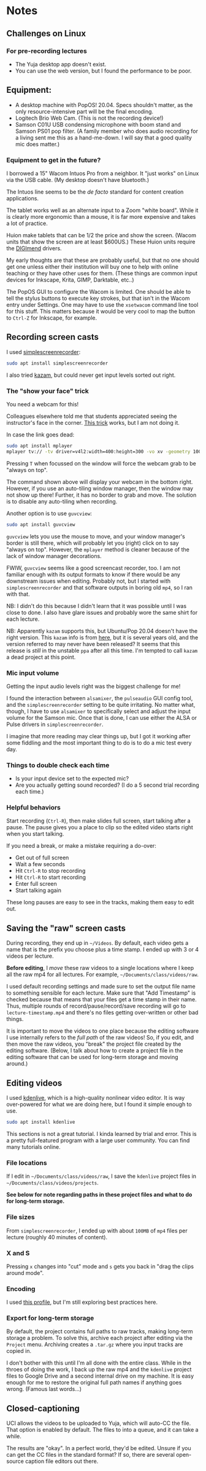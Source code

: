 # Notes

## Challenges on Linux

### For pre-recording lectures

* The Yuja desktop app doesn't exist.
* You can use the web version, but I found the performance to be poor.

## Equipment:

* A desktop machine with PopOS! 20.04. Specs shouldn't matter,
  as the only resource-intensive part will be the final encoding.
* Logitech Brio Web Cam. (This is not the recording device!)
* Samson C01U USB condensing microphone with boom stand and Samson PS01 pop filter.
  (A family member who does audio recording for a living sent me this as a hand-me-down.
   I will say that a good quality mic does matter.)

### Equipment to get in the future?

I borrowed a 15" Wacom Intuos Pro from a neighbor.  It "just works"
on Linux via the USB cable. (My desktop doesn't have bluetooth.)

The Intuos line seems to be the *de facto* standard for content creation
applications.

The tablet works well as an alternate input to a Zoom "white board".
While it is clearly more ergonomic than a mouse, it is far more expensive
and takes a lot of practice.

Huion make tablets that can be 1/2 the price and show the screen. (Wacom
units that show the screen are at least $600US.)  These Huion units
require the [DIGImend](http://digimend.github.io/) drivers.

My early thoughts are that these are probably useful, but that no one
should get one unless either their institution will buy one to help
with online teaching or they have other uses for them. (These things
are common input devices for Inkscape, Krita, GIMP, Darktable, etc..)

The PopOS GUI to configure the Wacom is limited.  One should be able
to tell the stylus buttons to execute key strokes, but that isn't in the
Wacom entry under Settings.  One may have to use the `xsetwacom` command
line tool for this stuff.  This matters because it would be very cool
to map the button to `Ctrl-Z` for Inkscape, for example.

## Recording screen casts

I used [simplescreenrecorder](https://www.maartenbaert.be/simplescreenrecorder/):

```sh
sudo apt install simplescreenrecorder
```

I also tried [kazam](https://github.com/hzbd/kazam), but could never get
input levels sorted out right.

### The "show your face" trick

You need a webcam for this!

Colleagues elsewhere told me that students appreciated seeing the instructor's face 
in the corner. [This trick](https://leehblue.com/record-screen-and-webcam-ubuntu/) works, but I am not doing it.

In case the link goes dead:

```sh
sudo apt install mplayer
mplayer tv:// -tv driver=v4l2:width=400:height=300 -vo xv -geometry 100%:100% -noborder
```

Pressing `T` when focussed on the window will force the webcam grab to be "always on top".

The command shown above will display your webcam in the bottom right.  However,
if you use an auto-tiling window manager, then the window may not show up there!
Further, it has no border to grab and move.  The solution is to disable any
auto-tiling when recording.

Another option is to use `guvcview`:

```sh
sudo apt install guvcview
```

`guvcview` lets you use the mouse to move, and your window manager's border is
still there, which will probably let you (right) click on to say "always on top".
However, the `mplayer` method is cleaner because of the lack of window manager
decorations.

FWIW, `guvcview` seems like a good screencast recorder, too.  I am not 
familiar enough with its output formats to know if there would be any
downstream issues when editing.  Probably not, but I started with
`simplescreenrecorder` and that software outputs in boring old `mp4`,
so I ran with that.

NB: I didn't do this because I didn't learn that it was possible until I was
close to done. I also have glare issues and probably wore the same shirt for each
lecture.

NB: Apparently `kazam` supports this, but Ubuntu/Pop 20.04 doesn't have the right version.
This `kazam` info is from [here](https://askubuntu.com/questions/536563/how-to-record-the-screen-and-webcam-at-the-same-time),
but it is several years old, and the version referred to may never have been released?
It seems that this release is *still* in the unstable `ppa` after all this time.  I'm
tempted to call `kazam` a dead project at this point.

### Mic input volume

Getting the input audio levels right was the biggest challenge for me!

I found the interaction between `alsamixer`, the `pulseaudio` GUI config tool,
and the `simplescreenrecorder` setting to be quite irritating.  No matter what,
though, I have to use `alsamixer` to specifically select and adjust the
input volume for the Samson mic.  Once that is done, I can use either
the ALSA or Pulse drivers in `simplescreenrecorder`.

I imagine that more reading may clear things up, but I got it working after
some fiddling and the most important thing to do is to do a mic test every day.

### Things to double check each time

* Is your input device set to the expected mic?
* Are you actually getting sound recorded? (I do a 5 second trial recording each time.)

### Helpful behaviors

Start recording (`Ctrl-R`), then make slides full screen, start talking after a pause.
The pause gives you a place to clip so the edited video starts right when you start talking.

If you need a break, or make a mistake requiring a do-over:

* Get out of full screen
* Wait a few seconds
* Hit `Ctrl-R` to stop recording
* Hit `Ctrl-R` to start recording
* Enter full screen
* Start talking again

These long pauses are easy to see in the tracks, making them easy to edit out.

## Saving the "raw" screen casts

During recording, they end up in `~/Videos`.  By default, each video gets
a name that is the prefix you choose plus a time stamp.  I ended up with 3 or 4
videos per lecture.

**Before editing**, I *move* these raw videos to a single locations where
I keep all the raw mp4 for all lectures.  For example, `~/Documents/class/videos/raw`.

I used default recording settings and made sure to set the output file name
to something sensible for each lecture.  Make sure that "Add Timestamp"
is checked because that means that your files get a time stamp in their name.  Thus,
multiple rounds of record/pause/record/save recording will go to `lecture-timestamp.mp4`
and there's no files getting over-written or other bad things.

It is important to move the videos to one place because the editing software I use
internally refers to the *full path* of the raw videos!  So, if you edit, and then
move the raw videos, you "break" the project file created by the editing software.
(Below, I talk about how to create a project file in the editing software that
can be used for long-term storage and moving around.)

## Editing videos

I used [kdenlive](https://www.kdenlive.org), which is a high-quality
nonlinear video editor.  It is way over-powered
for what we are doing here, but I found it simple
enough to use.

```sh
sudo apt install kdenlive
```

This sections is not a great tutorial.  I kinda learned by trial and
error.  This is a pretty full-featured program with a large user 
community.  You can find many tutorials online.

### File locations

If I edit in  `~/Documents/class/videos/raw`, I save the `kdenlive`
project files in  `~/Documents/class/videos/projects`.

**See below for note regarding paths in these project files and what to do for long-term storage.**

### File sizes

From `simplescreenrecorder`, I ended up with about `100MB` of `mp4` files per lecture (roughly 40 minutes 
of content).

### X and S

Pressing `x` changes into "cut" mode and `s` gets you back in
"drag the clips around mode".

### Encoding

I used [this profile](https://store.kde.org/p/1333301), but I'm still exploring 
best practices here.

### Export for long-term storage

By default, the project contains full paths to raw tracks,
making long-term storage a problem.  To solve this,
archive each project after editing via the `Project` menu.
Archiving creates a `.tar.gz` where you input tracks are copied in.

I don't bother with this until I'm all done with the entire class.
While in the throes of doing the work, I back up the raw mp4 and
the `kdenlive` project files to Google Drive and a second internal
drive on my machine.  It is easy enough for me to restore the original
full path names if anything goes wrong. (Famous last words...)

## Closed-captioning

UCI allows the videos to be uploaded to Yuja, which will auto-CC the file.
That option is enabled by default.  The files to into a queue, and it can
take a while.

The results are "okay".  In a perfect world, they'd be edited.  Unsure
if you can get the CC files in the standard format?  If so, there are
several open-source caption file editors out there.
